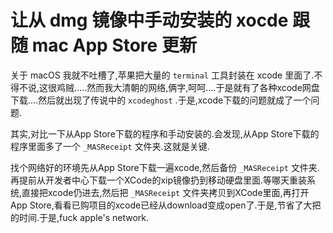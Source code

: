 # 让从 dmg 镜像中手动安装的 xocde 跟随 mac App Store 更新

关于 macOS 我就不吐槽了,苹果把大量的 `terminal` 工具封装在 xcode 里面了.不得不说,这很鸡贼.....然而我大清朝的网络,俩字,呵呵....于是就有了各种xcode网盘下载....然后就出现了传说中的 `xcodeghost` .于是,xcode下载的问题就成了一个问题.

其实,对比一下从App Store下载的程序和手动安装的.会发现,从App Store下载的程序里面多了一个 `_MASReceipt` 文件夹.这就是关键.

找个网络好的环境先从App Store下载一遍xcode,然后备份 `_MASReceipt` 文件夹.再提前从开发者中心下载一个XCode的xip镜像扔到移动硬盘里面.等哪天重装系统,直接把xcode仍进去,然后把 `_MASReceipt` 文件夹拷贝到XCode里面,再打开App Store,看看已购项目的xcode已经从download变成open了.于是,节省了大把的时间.于是,fuck apple's network.

